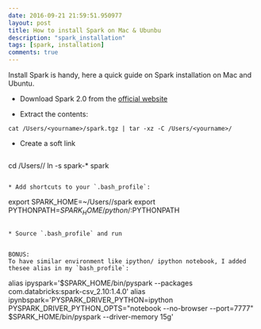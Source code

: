 ```yaml
---
date: 2016-09-21 21:59:51.950977
layout: post
title: How to install Spark on Mac & Ubunbu
description: "spark_installation"
tags: [spark, installation]
comments: true
---
```

Install Spark is handy, here a quick guide on Spark installation on Mac and Ubuntu. 


* Download Spark 2.0 from the [official website](https://spark.apache.org/releases/spark-release-2-0-0.html)

* Extract the contents:
 ```
cat /Users/<yourname>/spark.tgz | tar -xz -C /Users/<yourname>/
  ```

* Create a soft link
  ```
cd /Users/<yourname>/
ln -s spark-* spark
  ```

* Add shortcuts to your `.bash_profile`:

```
export SPARK_HOME=~/Users/<yourname>/spark
export PYTHONPATH=$SPARK_HOME/python/:$PYTHONPATH
```

* Source `.bash_profile` and run


BONUS:
To have similar environment like ipython/ ipython notebook, I added thesee alias in my `bash_profile`:

```
alias ipyspark='$SPARK_HOME/bin/pyspark --packages com.databricks:spark-csv_2.10:1.4.0'
alias ipynbspark='PYSPARK_DRIVER_PYTHON=ipython PYSPARK_DRIVER_PYTHON_OPTS="notebook --no-browser --port=7777" $SPARK_HOME/bin/pyspark --driver-memory 15g'
```

